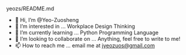 yeozs/README.md
- 👋 Hi, I’m @Yeo-Zuosheng
- 👀 I’m interested in ... Workplace Design Thinking
- 🌱 I’m currently learning ... Python Programming Language
- 💞️ I’m looking to collaborate on ... Anything, feel free to write to me!
- 📫 How to reach me ... email me at jyeozuos@gmail.com
